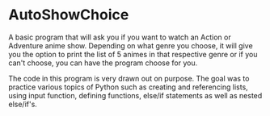 # AutoShowChoice

A basic program that will ask you if you want to watch an Action or Adventure anime show. Depending on what genre you choose, it will give you the option to print the list of 5 animes in that respective genre or if you can't choose, you can have the program choose for you.

The code in this program is very drawn out on purpose. The goal was to practice various topics of Python such as creating and referencing lists, using input function, defining functions, else/if statements as well as nested else/if's. 
